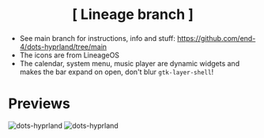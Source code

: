 <div align="center">
    <h1>[ Lineage branch ]</h1>
    <h3></h3>
</div>

 - See main branch for instructions, info and stuff: https://github.com/end-4/dots-hyprland/tree/main
 - The icons are from LineageOS
 - The calendar, system menu, music player are dynamic widgets and makes the bar expand on open, don't blur `gtk-layer-shell`!

# Previews
 ![dots-hyprland](./screenshot-8.png)
 ![dots-hyprland](./screenshot-9.png)

